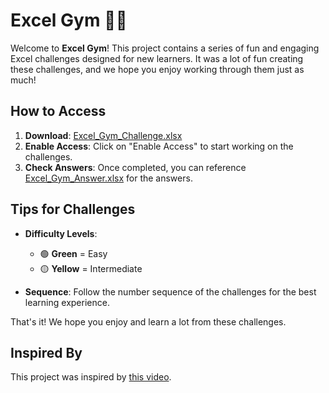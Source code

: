 # Excel Gym 🏋️‍♂️

Welcome to **Excel Gym**! This project contains a series of fun and engaging Excel challenges designed for new learners. It was a lot of fun creating these challenges, and we hope you enjoy working through them just as much!

## How to Access

1. **Download**: [Excel_Gym_Challenge.xlsx](link_to_your_excel_file)
2. **Enable Access**: Click on "Enable Access" to start working on the challenges.
3. **Check Answers**: Once completed, you can reference [Excel_Gym_Answer.xlsx](link_to_your_answer_file) for the answers.

## Tips for Challenges

- **Difficulty Levels**:
  - 🟢 **Green** = Easy
  - 🟡 **Yellow** = Intermediate

- **Sequence**: Follow the number sequence of the challenges for the best learning experience.

That's it! We hope you enjoy and learn a lot from these challenges.

## Inspired By

This project was inspired by [this video](https://www.youtube.com/watch?v=lH7HfwUFnYA&t=12s).
